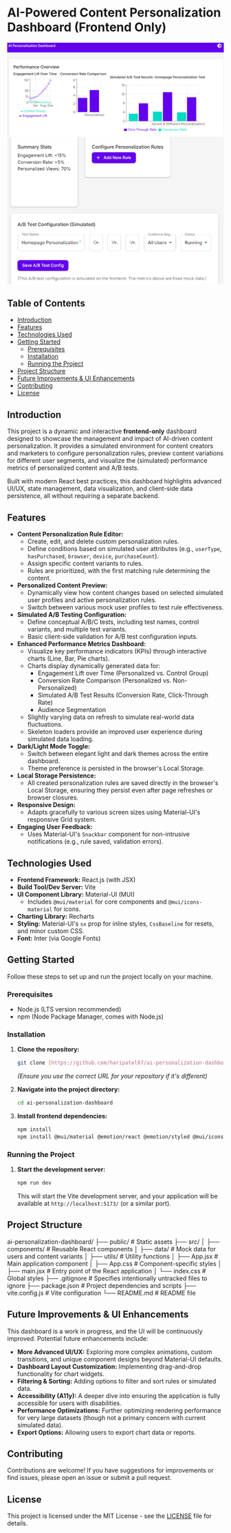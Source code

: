 # AI-Powered Content Personalization Dashboard (Frontend Only)

![Dashboard Screenshot 1](public\1.png)
![Dashboard Screenshot 2](public\2.png)

## Table of Contents

- [Introduction](#introduction)
- [Features](#features)
- [Technologies Used](#technologies-used)
- [Getting Started](#getting-started)
  - [Prerequisites](#prerequisites)
  - [Installation](#installation)
  - [Running the Project](#running-the-project)
- [Project Structure](#project-structure)
- [Future Improvements & UI Enhancements](#future-improvements--ui-enhancements)
- [Contributing](#contributing)
- [License](#license)

## Introduction

This project is a dynamic and interactive **frontend-only** dashboard designed to showcase the management and impact of AI-driven content personalization. It provides a simulated environment for content creators and marketers to configure personalization rules, preview content variations for different user segments, and visualize the (simulated) performance metrics of personalized content and A/B tests.

Built with modern React best practices, this dashboard highlights advanced UI/UX, state management, data visualization, and client-side data persistence, all without requiring a separate backend.

## Features

* **Content Personalization Rule Editor:**
    * Create, edit, and delete custom personalization rules.
    * Define conditions based on simulated user attributes (e.g., `userType`, `hasPurchased`, `browser`, `device`, `purchaseCount`).
    * Assign specific content variants to rules.
    * Rules are prioritized, with the first matching rule determining the content.
* **Personalized Content Preview:**
    * Dynamically view how content changes based on selected simulated user profiles and active personalization rules.
    * Switch between various mock user profiles to test rule effectiveness.
* **Simulated A/B Testing Configuration:**
    * Define conceptual A/B/C tests, including test names, control variants, and multiple test variants.
    * Basic client-side validation for A/B test configuration inputs.
* **Enhanced Performance Metrics Dashboard:**
    * Visualize key performance indicators (KPIs) through interactive charts (Line, Bar, Pie charts).
    * Charts display dynamically generated data for:
        * Engagement Lift over Time (Personalized vs. Control Group)
        * Conversion Rate Comparison (Personalized vs. Non-Personalized)
        * Simulated A/B Test Results (Conversion Rate, Click-Through Rate)
        * Audience Segmentation
    * Slightly varying data on refresh to simulate real-world data fluctuations.
    * Skeleton loaders provide an improved user experience during simulated data loading.
* **Dark/Light Mode Toggle:**
    * Switch between elegant light and dark themes across the entire dashboard.
    * Theme preference is persisted in the browser's Local Storage.
* **Local Storage Persistence:**
    * All created personalization rules are saved directly in the browser's Local Storage, ensuring they persist even after page refreshes or browser closures.
* **Responsive Design:**
    * Adapts gracefully to various screen sizes using Material-UI's responsive Grid system.
* **Engaging User Feedback:**
    * Uses Material-UI's `Snackbar` component for non-intrusive notifications (e.g., rule saved, validation errors).

## Technologies Used

* **Frontend Framework:** React.js (with JSX)
* **Build Tool/Dev Server:** Vite
* **UI Component Library:** Material-UI (MUI)
    * Includes `@mui/material` for core components and `@mui/icons-material` for icons.
* **Charting Library:** Recharts
* **Styling:** Material-UI's `sx` prop for inline styles, `CssBaseline` for resets, and minor custom CSS.
* **Font:** Inter (via Google Fonts)

## Getting Started

Follow these steps to set up and run the project locally on your machine.

### Prerequisites

* Node.js (LTS version recommended)
* npm (Node Package Manager, comes with Node.js)

### Installation

1.  **Clone the repository:**
    ```bash
    git clone [https://github.com/haripatel07/ai-personalization-dashboard.git](https://github.com/haripatel07/ai-personalization-dashboard.git)
    ```
    *(Ensure you use the correct URL for your repository if it's different)*

2.  **Navigate into the project directory:**
    ```bash
    cd ai-personalization-dashboard
    ```

3.  **Install frontend dependencies:**
    ```bash
    npm install
    npm install @mui/material @emotion/react @emotion/styled @mui/icons-material recharts
    ```

### Running the Project

1.  **Start the development server:**
    ```bash
    npm run dev
    ```
    This will start the Vite development server, and your application will be available at `http://localhost:5173/` (or a similar port).

## Project Structure
ai-personalization-dashboard/
├── public/                 # Static assets 
├── src/
│   ├── components/         # Reusable React components 
│   ├── data/               # Mock data for users and content variants 
│   ├── utils/              # Utility functions
│   ├── App.jsx             # Main application component
│   ├── App.css             # Component-specific styles
│   ├── main.jsx            # Entry point of the React application
│   └── index.css           # Global styles
├── .gitignore              # Specifies intentionally untracked files to ignore
├── package.json            # Project dependencies and scripts
├── vite.config.js          # Vite configuration
└── README.md               # README file

## Future Improvements & UI Enhancements

This dashboard is a work in progress, and the UI will be continuously improved. Potential future enhancements include:

* **More Advanced UI/UX:** Exploring more complex animations, custom transitions, and unique component designs beyond Material-UI defaults.
* **Dashboard Layout Customization:** Implementing drag-and-drop functionality for chart widgets.
* **Filtering & Sorting:** Adding options to filter and sort rules or simulated data.
* **Accessibility (A11y):** A deeper dive into ensuring the application is fully accessible for users with disabilities.
* **Performance Optimizations:** Further optimizing rendering performance for very large datasets (though not a primary concern with current simulated data).
* **Export Options:** Allowing users to export chart data or reports.

## Contributing

Contributions are welcome! If you have suggestions for improvements or find issues, please open an issue or submit a pull request.

## License

This project is licensed under the MIT License - see the [LICENSE](LICENSE) file for details.
